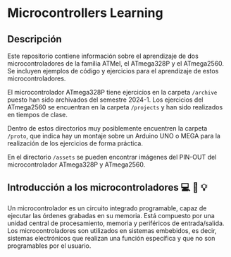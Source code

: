 # Microcontrollers Learning

## Descripción

Este repositorio contiene información sobre el aprendizaje de dos microcontroladores de la familia ATMel, el ATmega328P y el ATmega2560. Se incluyen ejemplos de código y ejercicios para el aprendizaje de estos microcontroladores.

El microcontrolador ATmega328P tiene ejercicios en la carpeta `/archive` puesto han sido archivados del semestre 2024-1. Los ejercicios del ATmega2560 se encuentran en la carpeta `/projects` y han sido realizados en tiempos de clase.

Dentro de estos directorios muy posiblemente encuentren la carpeta `/proto`, que indica hay un montaje sobre un Arduino UNO o MEGA para la realización de los ejercicios de forma práctica.

En el directorio `/assets` se pueden encontrar imágenes del PIN-OUT del microcontrolador ATmega328P y ATmega2560.

## Introducción a los microcontroladores :computer: :electric_plug: :bulb:

Un microcontrolador es un circuito integrado programable, capaz de ejecutar las órdenes grabadas en su memoria. Está compuesto por una unidad central de procesamiento, memoria y periféricos de entrada/salida. Los microcontroladores son utilizados en sistemas embebidos, es decir, sistemas electrónicos que realizan una función específica y que no son programables por el usuario.
